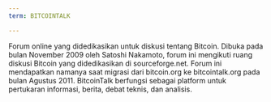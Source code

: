 ```yaml
---
term: BITCOINTALK

---
```

Forum online yang didedikasikan untuk diskusi tentang Bitcoin. Dibuka pada bulan November 2009 oleh Satoshi Nakamoto, forum ini mengikuti ruang diskusi Bitcoin yang didedikasikan di sourceforge.net. Forum ini mendapatkan namanya saat migrasi dari bitcoin.org ke bitcointalk.org pada bulan Agustus 2011. BitcoinTalk berfungsi sebagai platform untuk pertukaran informasi, berita, debat teknis, dan analisis.